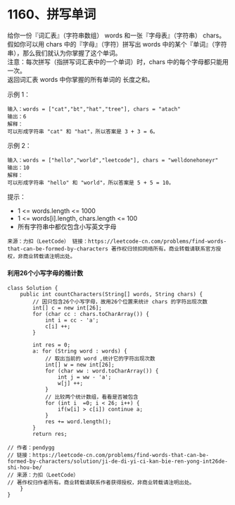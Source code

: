 1160、拼写单词
===

给你一份『词汇表』（字符串数组） words 和一张『字母表』（字符串） chars。<br>
假如你可以用 chars 中的『字母』（字符）拼写出 words 中的某个『单词』（字符串），那么我们就认为你掌握了这个单词。<br>
注意：每次拼写（指拼写词汇表中的一个单词）时，chars 中的每个字母都只能用一次。<br>
返回词汇表 words 中你掌握的所有单词的 长度之和。<br>

示例 1：<br>
```
输入：words = ["cat","bt","hat","tree"], chars = "atach"
输出：6
解释： 
可以形成字符串 "cat" 和 "hat"，所以答案是 3 + 3 = 6。
```
示例 2：<br>
```
输入：words = ["hello","world","leetcode"], chars = "welldonehoneyr"
输出：10
解释：
可以形成字符串 "hello" 和 "world"，所以答案是 5 + 5 = 10。
```
提示：<br>
* 1 <= words.length <= 1000
* 1 <= words[i].length, chars.length <= 100
* 所有字符串中都仅包含小写英文字母

``
来源：力扣（LeetCode）
链接：https://leetcode-cn.com/problems/find-words-that-can-be-formed-by-characters
著作权归领扣网络所有。商业转载请联系官方授权，非商业转载请注明出处。
``
#### 利用26个小写字母的桶计数
```
class Solution {
    public int countCharacters(String[] words, String chars) {
        // 因只包含26个小写字母，故用26个位置来统计 chars 的字符出现次数
        int[] c = new int[26];
        for (char cc : chars.toCharArray()) {
            int i = cc - 'a';
            c[i] ++;
        }

        int res = 0;
        a: for (String word : words) {
            // 取出当前的 word ,统计它的字符出现次数
            int[] w = new int[26];
            for (char ww : word.toCharArray()) {
                int j = ww - 'a';
                w[j] ++;
            }
            // 比较两个统计数组，看看是否被包含
            for (int i  =0; i < 26; i++) {
                if(w[i] > c[i]) continue a;
            }
            res += word.length();
        }
        return res;

// 作者：pendygg
// 链接：https://leetcode-cn.com/problems/find-words-that-can-be-formed-by-characters/solution/ji-de-di-yi-ci-kan-bie-ren-yong-int26de-shi-hou-be/
// 来源：力扣（LeetCode）
// 著作权归作者所有。商业转载请联系作者获得授权，非商业转载请注明出处。
    }
}
```
